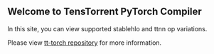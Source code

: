## Welcome to TensTorrent PyTorch Compiler

In this site, you can view supported stablehlo and ttnn op variations.

Please view [tt-torch repository](https://github.com/tenstorrent/tt-torch/) for more information.
